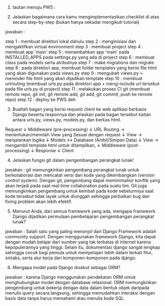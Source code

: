 1. tautan menuju PWS :

2. Jelaskan bagaimana cara kamu mengimplementasikan checklist di atas secara step-by-step (bukan hanya sekadar mengikuti tutorial)

jawaban :

step 1 : membuat direktori lokal dahulu
step 2 : menginisiasi dan mengaktifkan virtual environment
step 3 : membuat project
step 4 : membuat app 'main'
step 5 : menambahkan app 'main' pada INSTALLED_APPS pada settings.py yang ada di project
step 6 : membuat class pada models serta atributnya
step 7 : make migrations dan migrate
step 8 : pada direktori app, membuat folder templates yang berisi file html yang akan digunakan pada views.py
step 9 : mengubah views.py = merender file html yang akan dijadikan template 
step 10 : membuat urlrouting (membuat urls.py pada direktori app + meng-include url tersebut pada file urls.py di project)
step 11 : melakukan proses CI git (membuat remote repo, git init, git remote add, git add, git commit, push ke remote repo)
step 12 : deploy ke PWS deh

3. Buatlah bagan yang berisi request client ke web aplikasi berbasis Django beserta responnya dan jelaskan pada bagan tersebut kaitan antara urls.py, views.py, models.py, dan berkas html.

Request
   ↓
Middleware (pre-processing)
   ↓
URL Routing → menentukan/memilah View yang Sesuai dengan request
   ↓
View → menjalankan logika
   ↓
Models ↔ Database (Ambil/Simpan Data)
   ↓
View → mengambil template html untuk ditampilkan,
   ↓
Middleware (post-processing)
   ↓
Response
   ↓
Client

4. Jelaskan fungsi git dalam pengembangan perangkat lunak!

jawaban : git memungkinkan pengembang perangkat lunak untuk berkolaborasi dan mencatat versi dari kode yang dikembangkan (version control system). Dengan git, pengembang dapat meminimalisir konflik yang akan terjadi pada saat real time collaboration pada suatu tim. Git juga memungkinkan pengembang untuk kembali pada kode sebelumnya saat kode tersebut tidak layak untuk diunggah sehingga perbaikan bug dan fixing problem akan lebih efektif.

5. Menurut Anda, dari semua framework yang ada, mengapa framework Django dijadikan permulaan pembelajaran pengembangan perangkat lunak?

jawaban : Salah satu yang paling menonjol dari Django Framework adalah community support. Dengan menggunakan framework Django, kita dapat dengan mudah belajar dari sumber yang tak terbatas di internet karena kepopulerannya yang tinggi. Selain itu, dokumentasi django sangat lengkap sehingga cocok bagi pemula untuk mempelajari lebih dalam terkait fitur, sintaks, serta alur kerja dari komponen-komponen pada django.

6. Mengapa model pada Django disebut sebagai ORM?

jawaban : karena Django menggunakan pendekatan ORM untuk menghubungkan model dengan database relasional. ORM memungkinkan pengembang untuk bekerja dengan data dalam bentuk objek daripada menulis query secara langsung, sehingga memudahkan interaksi dengan basis data tanpa harus memahami atau menulis kode SQL.
